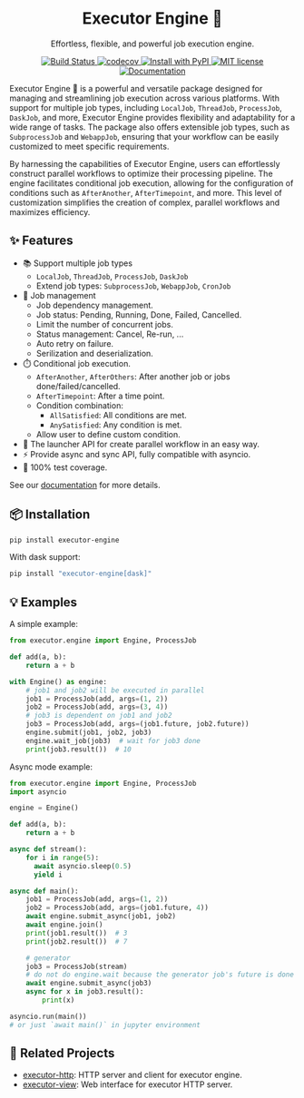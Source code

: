 <div align="center">
<h1> Executor Engine 🚀 </h1>

<p> Effortless, flexible, and powerful job execution engine. </p>

<p>
  <a href="https://github.com/Nanguage/executor-engine/actions/workflows/build_and_test.yml">
      <img src="https://github.com/Nanguage/executor-engine/actions/workflows/build_and_test.yml/badge.svg" alt="Build Status">
  </a>
  <a href="https://app.codecov.io/gh/Nanguage/executor-engine">
      <img src="https://codecov.io/gh/Nanguage/executor-engine/branch/master/graph/badge.svg" alt="codecov">
  </a>
  <a href="https://pypi.org/project/executor-engine/">
    <img src="https://img.shields.io/pypi/v/executor-engine.svg" alt="Install with PyPI" />
  </a>
  <a href="https://github.com/Nanguage/executor-engine/blob/master/LICENSE">
    <img src="https://img.shields.io/github/license/Nanguage/executor-engine" alt="MIT license" />
  </a>
  <a href="https://executor-engine.readthedocs.io/en/latest/">
  	<img src="https://readthedocs.org/projects/executor-engine/badge/?version=latest" alt="Documentation">
  </a>
</p>
</div>


Executor Engine 🚀 is a powerful and versatile package designed for managing and streamlining job execution across various platforms. With support for multiple job types, including `LocalJob`, `ThreadJob`, `ProcessJob`, `DaskJob`, and more, Executor Engine provides flexibility and adaptability for a wide range of tasks. The package also offers extensible job types, such as `SubprocessJob` and `WebappJob`, ensuring that your workflow can be easily customized to meet specific requirements.

By harnessing the capabilities of Executor Engine, users can effortlessly construct parallel workflows to optimize their processing pipeline. The engine facilitates conditional job execution, allowing for the configuration of conditions such as `AfterAnother`, `AfterTimepoint`, and more. This level of customization simplifies the creation of complex, parallel workflows and maximizes efficiency.


## ✨ Features

+ 📚 Support multiple job types
  * `LocalJob`, `ThreadJob`, `ProcessJob`, `DaskJob`
  * Extend job types: `SubprocessJob`, `WebappJob`, `CronJob`
+ 🔧 Job management
  * Job dependency management.
  * Job status: Pending, Running, Done, Failed, Cancelled.
  * Limit the number of concurrent jobs.
  * Status management: Cancel, Re-run, ...
  * Auto retry on failure.
  * Serilization and deserialization.
+ ⏱️ Conditional job execution.
  * `AfterAnother`, `AfterOthers`: After another job or jobs done/failed/cancelled.
  * `AfterTimepoint`: After a time point.
  * Condition combination:
    - `AllSatisfied`: All conditions are met.
    - `AnySatisfied`: Any condition is met.
  * Allow user to define custom condition.
+ 🚀 The launcher API for create parallel workflow in an easy way.
+ ⚡ Provide async and sync API, fully compatible with asyncio.
+ 🎯 100% test coverage.


See our [documentation](https://executor-engine.readthedocs.io/en/latest/) for more details.


## 📦 Installation

```bash
pip install executor-engine
```

With dask support:

```bash
pip install "executor-engine[dask]"
```

## 💡 Examples

A simple example:

```python
from executor.engine import Engine, ProcessJob

def add(a, b):
    return a + b

with Engine() as engine:
    # job1 and job2 will be executed in parallel
    job1 = ProcessJob(add, args=(1, 2))
    job2 = ProcessJob(add, args=(3, 4))
    # job3 is dependent on job1 and job2
    job3 = ProcessJob(add, args=(job1.future, job2.future))
    engine.submit(job1, job2, job3)
    engine.wait_job(job3)  # wait for job3 done
    print(job3.result())  # 10

```

Async mode example:

```python
from executor.engine import Engine, ProcessJob
import asyncio

engine = Engine()

def add(a, b):
    return a + b

async def stream():
    for i in range(5):
      await asyncio.sleep(0.5)
      yield i

async def main():
    job1 = ProcessJob(add, args=(1, 2))
    job2 = ProcessJob(add, args=(job1.future, 4))
    await engine.submit_async(job1, job2)
    await engine.join()
    print(job1.result())  # 3
    print(job2.result())  # 7

    # generator
    job3 = ProcessJob(stream)
    # do not do engine.wait because the generator job's future is done only when StopIteration
    await engine.submit_async(job3)
    async for x in job3.result():
        print(x)

asyncio.run(main())
# or just `await main()` in jupyter environment
```


## 🔗 Related Projects

+ [executor-http](https://github.com/Nanguage/executor-http): HTTP server and client for executor engine.
+ [executor-view](https://github.com/Nanguage/executor-view): Web interface for executor HTTP server.
